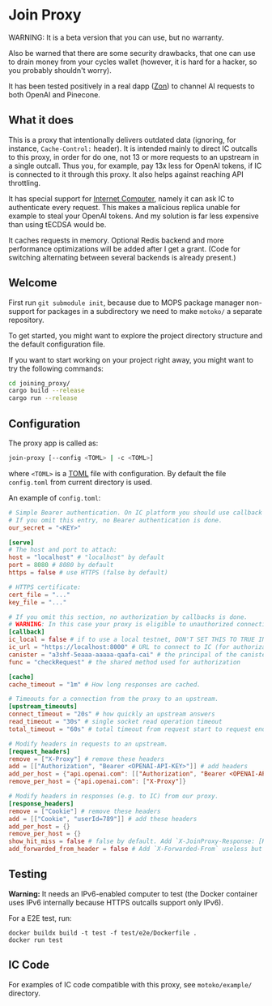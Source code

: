 # Join Proxy

WARNING: It is a beta version that you can use, but no warranty.

Also be warned that there are some security drawbacks, that one can use to drain money
from your cycles wallet (however, it is hard for a hacker, so you probably shouldn't worry).

It has been tested positively in a real dapp ([Zon](https://docs.zoncircle.com)) to channel AI
requests to both OpenAI and Pinecone.

## What it does

This is a proxy that intentionally delivers outdated data (ignoring, for instance, `Cache-Control:` header).
It is intended mainly to direct IC outcalls to this proxy,
in order for do one, not 13 or more requests to an upstream in a single outcall.
Thus you, for example, pay 13x less for OpenAI tokens, if IC is connected to it through
this proxy. It also helps against reaching API throttling.

It has special support for [Internet Computer](https://internetcomputer.org/), namely it can ask
IC to authenticate every request. This makes a malicious replica unable for example to steal your OpenAI tokens.
And my solution is far less expensive than using tECDSA would be.

It caches requests in memory. Optional Redis backend and more performance optimizations will be added after I get a grant.
(Code for switching alternating between several backends is already present.)

## Welcome

First run `git submodule init`, because due to MOPS package manager non-support for packages in a subdirectory
we need to make `motoko/` a separate repository.

To get started, you might want to explore the project directory structure and the default configuration file.

If you want to start working on your project right away, you might want to try the following commands:

```bash
cd joining_proxy/
cargo build --release
cargo run --release
```

## Configuration

The proxy app is called as:

```bash
join-proxy [--config <TOML> | -c <TOML>]
```

where `<TOML>` is a [TOML](https://toml.io) file with configuration. By default the file `config.toml` from current directory is used.

An example of `config.toml`:

```toml
# Simple Bearer authentication. On IC platform you should use callback authentication instead.
# If you omit this entry, no Bearer authentication is done.
our_secret = "<KEY>"

[serve]
# The host and port to attach:
host = "localhost" # "localhost" by default
port = 8080 # 8080 by default
https = false # use HTTPS (false by default)

# HTTPS certificate:
cert_file = "..."
key_file = "..."

# If you omit this section, no authorization by callbacks is done.
# WARNING: In this case your proxy is eligible to unauthorized connections, such as stealing your OpenAI tokens.
[callback]
ic_local = false # if to use a local testnet, DON'T SET THIS TO TRUE IN PRODUCTION
ic_url = "https://localhost:8000" # URL to connect to IC (for authorization), the default value is determined by `ic_local`
canister = "a3shf-5eaaa-aaaaa-qaafa-cai" # the principal of the canister used for authorization
func = "checkRequest" # the shared method used for authorization

[cache]
cache_timeout = "1m" # How long responses are cached.

# Timeouts for a connection from the proxy to an upstream.
[upstream_timeouts]
connect_timeout = "20s" # how quickly an upstream answers
read_timeout = "30s" # single socket read operation timeout
total_timeout = "60s" # total timeout from request start to request end

# Modify headers in requests to an upstream.
[request_headers]
remove = ["X-Proxy"] # remove these headers 
add = [["Authorization", "Bearer <OPENAI-API-KEY>"]] # add headers
add_per_host = {"api.openai.com": [["Authorization", "Bearer <OPENAI-API-KEY>"]]}
remove_per_host = {"api.openai.com": ["X-Proxy"]}

# Modify headers in responses (e.g. to IC) from our proxy.
[response_headers]
remove = ["Cookie"] # remove these headers
add = [["Cookie", "userId=789"]] # add these headers
add_per_host = {}
remove_per_host = {}
show_hit_miss = false # false by default. Add `X-JoinProxy-Response: [Hit | Miss]` header
add_forwarded_from_header = false # Add `X-Forwarded-From` useless but widespread HTTP header to the response
```

## Testing

**Warning:** It needs an IPv6-enabled computer to test (the Docker container uses IPv6 internally
because HTTPS outcalls support only IPv6).

For a E2E test, run:
```
docker buildx build -t test -f test/e2e/Dockerfile .
docker run test
```

## IC Code

For examples of IC code compatible with this proxy, see `motoko/example/` directory.
